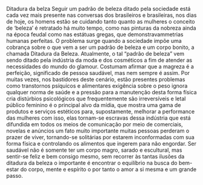    Ditadura da belza
Seguir um padrão de beleza ditado pela sociedade está cada vez mais presente nas conversas dos brasileiros e brasileiras,  nos dias de hoje, os homens estão se cuidando tanto quanto as mulheres o conceito de ‘beleza’ é retratado há muito tempo, como nas pinturas da nobreza ainda na época feudal como nas estátuas gregas, que demonstravammetrias humanas perfeitas.
O problema surge quando a sociedade impõe uma cobrança sobre o que vem a ser um padrão de beleza e um corpo bonito, a chamada Ditadura da Beleza. Atualmente, o tal “padrão de beleza” vem sendo ditado pela indústria da moda e dos cosméticos a fim de atender as necessidades do mundo do glamour.
Costumam afirmar que a magreza é a perfeição, significado de pessoa saudável, mas nem sempre é assim.
Por muitas vezes, nos bastidores deste cenário, estão presentes problemas como transtornos psíquicos e alimentares exigência sobre o peso ignora qualquer norma de saúde e a pressão para a manutenção desta forma física cria distúrbios psicológicos que frequentemente são irreversíveis e letal público feminino é o principal alvo da mídia, que mostra uma gama de produtos e serviços estéticos para, supostamente, melhorar a performance das mulheres com isso, elas tornam-se escravas dessa indústria que está difundida em todos os meios de comunicação por meio de comerciais, novelas e anúncios um fato muito importante muitas pessoas perderam o prazer de viver, tornando-se solitárias por estarem inconformadas com sua forma física e controlando os alimentos que ingerem para não engordar.
Ser saudável não é somente ter um corpo magro, sarado e escultural, mas sentir-se feliz e bem consigo mesmo, sem recorrer às tantas ilusões da ditadura da beleza o importante é encontrar o equilíbrio na busca do bem-estar do corpo, mente e espírito o por tanto o amor a si mesma e um grande passo.
 
